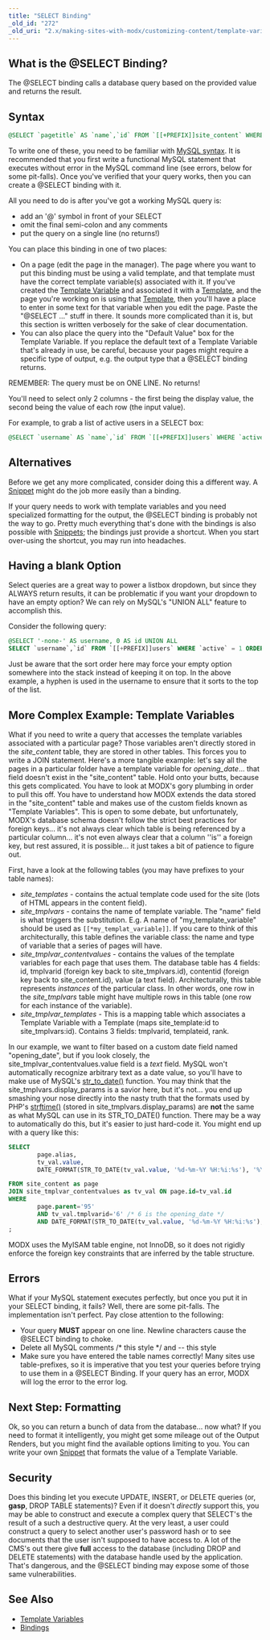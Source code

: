 ```yaml
---
title: "SELECT Binding"
_old_id: "272"
_old_uri: "2.x/making-sites-with-modx/customizing-content/template-variables/bindings/select-binding"
---
```


## What is the @SELECT Binding?

The @SELECT binding calls a database query based on the provided value and returns the result.

## Syntax

``` sql
@SELECT `pagetitle` AS `name`,`id` FROM `[[+PREFIX]]site_content` WHERE `published` = 1 AND `deleted` = 0
```

To write one of these, you need to be familiar with [MySQL syntax](http://dev.mysql.com/doc/refman/5.1/en/). It is recommended that you first write a functional MySQL statement that executes without error in the MySQL command line (see errors, below for some pit-falls). Once you've verified that your query works, then you can create a @SELECT binding with it.

All you need to do is after you've got a working MySQL query is:

- add an '@' symbol in front of your SELECT
- omit the final semi-colon and any comments
- put the query on a single line (no returns!)

You can place this binding in one of two places:

- On a page (edit the page in the manager). The page where you want to put this binding must be using a valid template, and that template must have the correct template variable(s) associated with it. If you've created the [Template Variable](building-sites/elements/template-variables "Template Variables") and associated it with a [Template](building-sites/elements/templates "Templates"), and the page you're working on is using that [Template](building-sites/elements/templates "Templates"), then you'll have a place to enter in some text for that variable when you edit the page. Paste the "@SELECT ..." stuff in there. It sounds more complicated than it is, but this section is written verbosely for the sake of clear documentation.
- You can also place the query into the "Default Value" box for the Template Variable. If you replace the default text of a Template Variable that's already in use, be careful, because your pages might require a specific type of output, e.g. the output type that a @SELECT binding returns.

REMEMBER: The query must be on ONE LINE. No returns!

You'll need to select only 2 columns - the first being the display value, the second being the value of each row (the input value).

For example, to grab a list of active users in a SELECT box:

``` sql
@SELECT `username` AS `name`,`id` FROM `[[+PREFIX]]users` WHERE `active` = 1
```

## Alternatives

Before we get any more complicated, consider doing this a different way. A [Snippet](extending-modx/snippets "Snippets") might do the job more easily than a binding.

If your query needs to work with template variables and you need specialized formatting for the output, the @SELECT binding is probably not the way to go. Pretty much everything that's done with the bindings is also possible with [Snippets](extending-modx/snippets "Snippets"); the bindings just provide a shortcut. When you start over-using the shortcut, you may run into headaches.

## Having a blank Option

Select queries are a great way to power a listbox dropdown, but since they ALWAYS return results, it can be problematic if you want your dropdown to have an empty option? We can rely on MySQL's "UNION ALL" feature to accomplish this.

Consider the following query:

``` sql
@SELECT '-none-' AS username, 0 AS id UNION ALL
SELECT `username`,`id` FROM `[[+PREFIX]]users` WHERE `active` = 1 ORDER BY username ASC
```

Just be aware that the sort order here may force your empty option somewhere into the stack instead of keeping it on top. In the above example, a hyphen is used in the username to ensure that it sorts to the top of the list.

## More Complex Example: Template Variables

What if you need to write a query that accesses the template variables associated with a particular page? Those variables aren't directly stored in the _site\_content_ table, they are stored in other tables. This forces you to write a JOIN statement. Here's a more tangible example: let's say all the pages in a particular folder have a template variable for _opening\_date_... that field doesn't exist in the "site\_content" table. Hold onto your butts, because this gets complicated. You have to look at MODX's gory plumbing in order to pull this off. You have to understand how MODX extends the data stored in the "site\_content" table and makes use of the custom fields known as "Template Variables". This is open to some debate, but unfortunately, MODX's database schema doesn't follow the strict best practices for foreign keys... it's not always clear which table is being referenced by a particular column... it's not even always clear that a column ''is'' a foreign key, but rest assured, it is possible... it just takes a bit of patience to figure out.

First, have a look at the following tables (you may have prefixes to your table names):

- _site\_templates_ - contains the actual template code used for the site (lots of HTML appears in the content field).
- _site\_tmplvars_ - contains the name of template variable. The "name" field is what triggers the substitution. E.g. A name of "my\_template\_variable" should be used as `[[*my_templat_variable]]`. If you care to think of this architecturally, this table defines the variable class: the name and type of variable that a series of pages will have.
- _site\_tmplvar\_contentvalues_ - contains the values of the template variables for each page that uses them. The database table has 4 fields: id, tmplvarid (foreign key back to site\_tmplvars.id), contentid (foreign key back to site\_content.id), value (a text field). Architecturally, this table represents _instances_ of the particular class. In other words, one row in the _site\_tmplvars_ table might have multiple rows in this table (one row for each instance of the variable).
- _site\_tmplvar\_templates_ - This is a mapping table which associates a Template Variable with a Template (maps site\_template:id to site\_tmplvars:id). Contains 3 fields: tmplvarid, templateid, rank.

In our example, we want to filter based on a custom date field named "opening\_date", but if you look closely, the site\_tmplvar\_contentvalues.value field is a _text_ field. MySQL won't automatically recognize arbitrary text as a date value, so you'll have to make use of MySQL's [str\_to\_date()](http://dev.mysql.com/doc/refman/5.0/en/date-and-time-functions.html#function_str-to-date) function. You may think that the site\_tmplvars.display\_params is a savior here, but it's not... you end up smashing your nose directly into the nasty truth that the formats used by PHP's [strftime()](http://www.php.net/strftime) (stored in site\_tmplvars.display\_params) are **not** the same as what MySQL can use in its STR\_TO\_DATE() function. There may be a way to automatically do this, but it's easier to just hard-code it. You might end up with a query like this:

``` sql
SELECT
        page.alias,
        tv_val.value,
        DATE_FORMAT(STR_TO_DATE(tv_val.value, '%d-%m-%Y %H:%i:%s'), '%Y-%m-%d %H:%i:%s') as `Formatted Opening Date`,

FROM site_content as page
JOIN site_tmplvar_contentvalues as tv_val ON page.id=tv_val.id
WHERE
        page.parent='95'
        AND tv_val.tmplvarid='6' /* 6 is the opening_date */
        AND DATE_FORMAT(STR_TO_DATE(tv_val.value, '%d-%m-%Y %H:%i:%s'), '%Y-%m-%d %H:%i:%s')>'2008-10-24 13:04:57'
;
```

MODX uses the MyISAM table engine, not InnoDB, so it does not rigidly enforce the foreign key constraints that are inferred by the table structure.

## Errors

What if your MySQL statement executes perfectly, but once you put it in your SELECT binding, it fails? Well, there are some pit-falls. The implementation isn't perfect. Pay close attention to the following:

- Your query **MUST** appear on one line. Newline characters cause the @SELECT binding to choke.
- Delete all MySQL comments /\* this style \*/ and -- this style
- Make sure you have entered the table names correctly! Many sites use table-prefixes, so it is imperative that you test your queries before trying to use them in a @SELECT Binding. If your query has an error, MODX will log the error to the error log.

## Next Step: Formatting

Ok, so you can return a bunch of data from the database... now what? If you need to format it intelligently, you might get some mileage out of the Output Renders, but you might find the available options limiting to you. You can write your own [Snippet](extending-modx/snippets "Snippets") that formats the value of a Template Variable.

## Security

Does this binding let you execute UPDATE, INSERT, or DELETE queries (or, **gasp**, DROP TABLE statements)? Even if it doesn't _directly_ support this, you may be able to construct and execute a complex query that SELECT's the result of a such a destructive query. At the very least, a user could construct a query to select another user's password hash or to see documents that the user isn't supposed to have access to. A lot of the CMS's out there give **full** access to the database (including DROP and DELETE statements) with the database handle used by the application. That's dangerous, and the @SELECT binding may expose some of those same vulnerabilities.

## See Also

- [Template Variables](building-sites/elements/template-variables "Template Variables")
- [Bindings](building-sites/elements/template-variables/bindings "Bindings")
